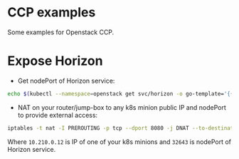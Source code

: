 CCP examples
============
Some examples for Openstack CCP.

Expose Horizon
==============

* Get nodePort of Horizon service:
```bash
echo $(kubectl --namespace=openstack get svc/horizon -o go-template='{{(index .spec.ports 0).nodePort}}')
```

* NAT on your router/jump-box to any k8s minion public IP and nodePort to provide external access:
```bash
iptables -t nat -I PREROUTING -p tcp --dport 8080 -j DNAT --to-destination 10.210.0.12:32643
```

Where `10.210.0.12` is IP of one of your k8s minions and `32643` is nodePort of Horizon service.

